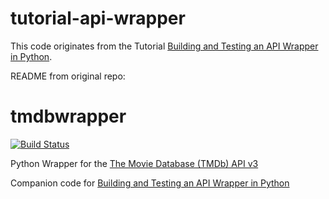 # tutorial-api-wrapper

This code originates from the Tutorial [Building and Testing an API Wrapper in Python](https://semaphoreci.com/community/tutorials/building-and-testing-an-api-wrapper-in-python). 

README from original repo:

# tmdbwrapper

[![Build Status](https://semaphoreci.com/api/v1/kevgathuku/tmdbwrapper/branches/master/badge.svg)](https://semaphoreci.com/kevgathuku/tmdbwrapper)

Python Wrapper for the [The Movie Database (TMDb) API v3](https://www.themoviedb.org/)

Companion code for [Building and Testing an API Wrapper in Python](https://semaphoreci.com/community/tutorials/building-and-testing-an-api-wrapper-in-python)
